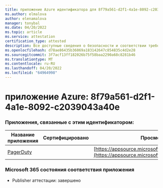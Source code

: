 ```yaml
---
title: приложение Azure идентификатора для 8f79a561-d2f1-4a1e-8092-c2039043a40e
ms.author: elmalova
author: elenamalova
manager: tonybal
ms.date: 04/20/2022
ms.topic: article
ms.service: attestation
certification_type: attested
description: Все доступные сведения о безопасности и соответствии требованиям для 8f79a561-d2f1-4a1e-8092-c2039043a40e.
ms.openlocfilehash: d78ae86435b36069a183142647c854835c4d2e28
ms.sourcegitcommit: 3f7acf13ff182026b75f58baa2290a68c8281b46
ms.translationtype: MT
ms.contentlocale: ru-RU
ms.lasthandoff: 04/20/2022
ms.locfileid: "64964998"
---
```

# <a name="azure-app-id-8f79a561-d2f1-4a1e-8092-c2039043a40e"></a>приложение Azure: 8f79a561-d2f1-4a1e-8092-c2039043a40e


### <a name="apps-associated-with-this-id"></a>Приложения, связанные с этим идентификатором:
| **Название приложения** | **Сертифицировано** | **Просмотр в AppSource** |
|--------------|---------------|-----------------------|
| [PagerDuty](../forward/WA200001637.md) |  | [https://appsource.microsoft.com/product/office/WA200001637](https://appsource.microsoft.com/product/office/WA200001637) |

### <a name="microsoft-365-app-compliance-status"></a>Microsoft 365 состояния соответствия приложения
- Publisher аттестации: завершено
